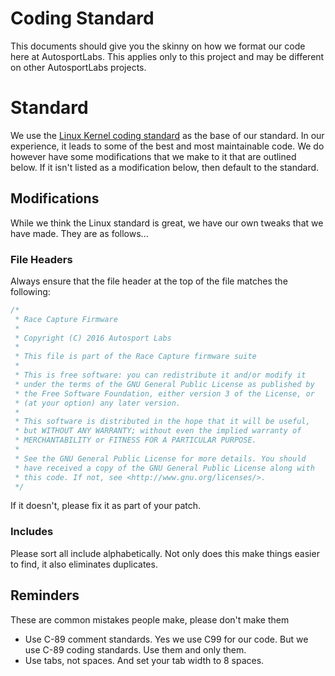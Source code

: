 Coding Standard
===============
This documents should give you the skinny on how we format our
code here at AutosportLabs.  This applies only to this project and
may be different on other AutosportLabs projects.

# Standard

We use the [Linux Kernel coding
standard](https://www.kernel.org/doc/Documentation/CodingStyle) as the
base of our standard.  In our experience, it leads to some of the best
and most maintainable code.  We do however have some modifications
that we make to it that are outlined below.  If it isn't listed as a
modification below, then default to the standard.

## Modifications

While we think the Linux standard is great, we have our own tweaks
that we have made.  They are as follows...

### File Headers

Always ensure that the file header at the top of the file matches the
following:

```C
/*
 * Race Capture Firmware
 *
 * Copyright (C) 2016 Autosport Labs
 *
 * This file is part of the Race Capture firmware suite
 *
 * This is free software: you can redistribute it and/or modify it
 * under the terms of the GNU General Public License as published by
 * the Free Software Foundation, either version 3 of the License, or
 * (at your option) any later version.
 *
 * This software is distributed in the hope that it will be useful,
 * but WITHOUT ANY WARRANTY; without even the implied warranty of
 * MERCHANTABILITY or FITNESS FOR A PARTICULAR PURPOSE.
 *
 * See the GNU General Public License for more details. You should
 * have received a copy of the GNU General Public License along with
 * this code. If not, see <http://www.gnu.org/licenses/>.
 */
```

If it doesn't, please fix it as part of your patch.

### Includes

Please sort all include alphabetically.  Not only does this make things
easier to find, it also eliminates duplicates.

## Reminders
These are common mistakes people make, please don't make them

* Use C-89 comment standards.  Yes we use C99 for our code.  But we use
  C-89 coding standards.  Use them and only them.
* Use tabs, not spaces.  And set your tab width to 8 spaces.